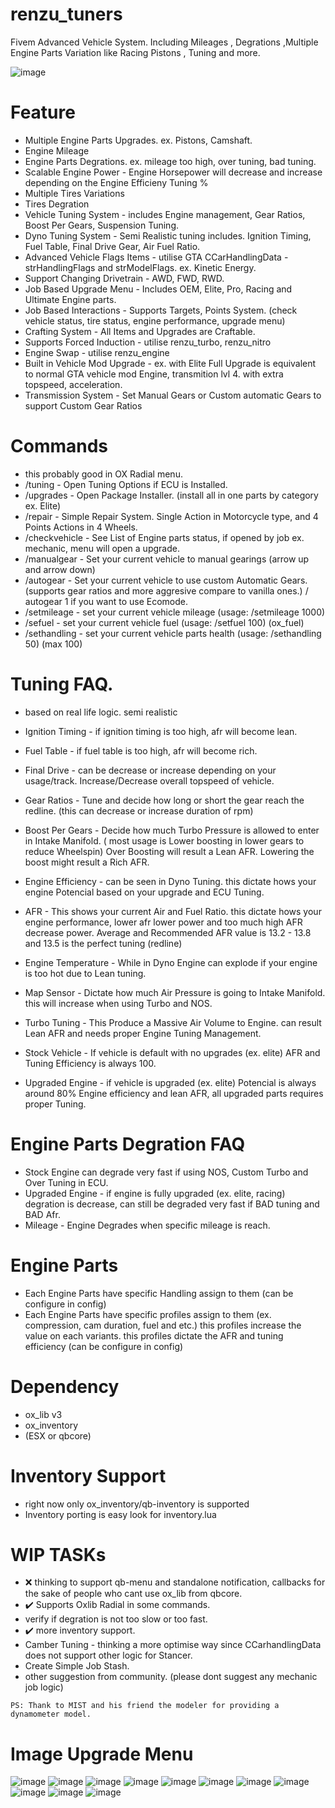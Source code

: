 # renzu_tuners
Fivem Advanced Vehicle System. Including Mileages , Degrations ,Multiple Engine Parts Variation like Racing Pistons , Tuning and more.

![image](https://user-images.githubusercontent.com/82306584/221592284-7bbf65f2-0e71-4158-a819-5e3277c255f6.png)

# Feature
- Multiple Engine Parts Upgrades. ex. Pistons, Camshaft.
- Engine Mileage
- Engine Parts Degrations. ex. mileage too high, over tuning, bad tuning.
- Scalable Engine Power - Engine Horsepower will decrease and increase depending on the Engine Efficieny Tuning %
- Multiple Tires Variations
- Tires Degration
- Vehicle Tuning System - includes Engine management, Gear Ratios, Boost Per Gears, Suspension Tuning.
- Dyno Tuning System - Semi Realistic tuning includes. Ignition Timing, Fuel Table, Final Drive Gear, Air Fuel Ratio.
- Advanced Vehicle Flags Items - utilise GTA CCarHandlingData - strHandlingFlags and strModelFlags. ex. Kinetic Energy.
- Support Changing Drivetrain - AWD, FWD, RWD.
- Job Based Upgrade Menu - Includes OEM, Elite, Pro, Racing and Ultimate Engine parts.
- Job Based Interactions - Supports Targets, Points System. (check vehicle status, tire status, engine performance, upgrade menu)
- Crafting System - All Items and Upgrades are Craftable.
- Supports Forced Induction - utilise renzu_turbo, renzu_nitro
- Engine Swap - utilise renzu_engine
- Built in Vehicle Mod Upgrade - ex. with Elite Full Upgrade is equivalent to normal GTA vehicle mod Engine, transmition lvl 4. with extra topspeed, acceleration.
- Transmission System - Set Manual Gears or Custom automatic Gears to support Custom Gear Ratios

# Commands
- this probably good in OX Radial menu.
- /tuning - Open Tuning Options if ECU is Installed.
- /upgrades - Open Package Installer. (install all in one parts by category ex. Elite)
- /repair - Simple Repair System. Single Action in Motorcycle type, and 4 Points Actions in 4 Wheels.
- /checkvehicle - See List of Engine parts status, if opened by job ex. mechanic, menu will open a upgrade.
- /manualgear - Set your current vehicle to manual gearings (arrow up and arrow down)
- /autogear - Set your current vehicle to use custom Automatic Gears. (supports gear ratios and more aggresive compare to vanilla ones.) / autogear 1 if you want to use Ecomode.
- /setmileage - set your current vehicle mileage (usage: /setmileage 1000)
- /sefuel - set your current vehicle fuel (usage: /setfuel 100) (ox_fuel)
- /sethandling - set your current vehicle parts health (usage: /sethandling 50) (max 100)

# Tuning FAQ.
- based on real life logic. semi realistic

- Ignition Timing - if ignition timing is too high, afr will become lean.
- Fuel Table - if fuel table is too high, afr will become rich.
- Final Drive - can be decrease or increase depending on your usage/track. Increase/Decrease overall topspeed of vehicle.
- Gear Ratios - Tune and decide how long or short the gear reach the redline. (this can decrease or increase duration of rpm)
- Boost Per Gears - Decide how much Turbo Pressure is allowed to enter in Intake Manifold. ( most usage is Lower boosting in lower gears to reduce Wheelspin) Over Boosting will result a Lean AFR. Lowering the boost might result a Rich AFR.

- Engine Efficiency - can be seen in Dyno Tuning. this dictate hows your engine Potencial based on your upgrade and ECU Tuning.
- AFR - This shows your current Air and Fuel Ratio. this dictate hows your engine performance, lower afr lower power and too much high AFR decrease power. Average and Recommended AFR value is 13.2 - 13.8 and 13.5 is the perfect tuning (redline)
- Engine Temperature - While in Dyno Engine can explode if your engine is too hot due to Lean tuning.
- Map Sensor - Dictate how much Air Pressure is going to Intake Manifold. this will increase when using Turbo and NOS.
- Turbo Tuning - This Produce a Massive Air Volume to Engine. can result Lean AFR and needs proper Engine Tuning Management.
- Stock Vehicle - If vehicle is default with no upgrades (ex. elite) AFR and Tuning Efficiency is always 100.
- Upgraded Engine - if vehicle is upgraded (ex. elite) Potencial is always around 80% Engine efficiency and lean AFR, all upgraded parts requires proper Tuning.

# Engine Parts Degration FAQ
- Stock Engine can degrade very fast if using NOS, Custom Turbo and Over Tuning in ECU.
- Upgraded Engine - if engine is fully upgraded (ex. elite, racing) degration is decrease, can still be degraded very fast if BAD tuning and BAD Afr.
- Mileage - Engine Degrades when specific mileage is reach.

# Engine Parts 
- Each Engine Parts have specific Handling assign to them (can be configure in config)
- Each Engine Parts have specific profiles assign to them (ex. compression, cam duration, fuel and etc.) this profiles increase the value on each variants. this profiles dictate the AFR and tuning efficiency (can be configure in config)


# Dependency
- ox_lib v3
- ox_inventory
- (ESX or qbcore)

# Inventory Support
- right now only ox_inventory/qb-inventory is supported
- Inventory porting is easy look for inventory.lua

# WIP TASKs
- ❌ thinking to support qb-menu and standalone notification, callbacks for the sake of people who cant use ox_lib from qbcore.
- ✔️ Supports Oxlib Radial in some commands.
- verify if degration is not too slow or too fast.
- ✔️ more inventory support.
- Camber Tuning - thinking a more optimise way since CCarhandlingData does not support other logic for Stancer.
- Create Simple Job Stash.
- other suggestion from community. (please dont suggest any mechanic job logic)


```
PS: Thank to MIST and his friend the modeler for providing a dynamometer model.
```

# Image Upgrade Menu
![image](https://user-images.githubusercontent.com/82306584/221533270-32ac81e9-159e-4eb9-a828-bec35a7233d7.png)
![image](https://user-images.githubusercontent.com/82306584/221533339-ea994f3d-c622-487d-ab86-3cb42ab5cc99.png)
![image](https://user-images.githubusercontent.com/82306584/221533421-75aac0b2-f5fd-4feb-92f8-dc49a7d9f9d9.png)
![image](https://user-images.githubusercontent.com/82306584/221533746-d51f34a3-f29c-4bcd-9a0d-472d9ec2ecf6.png)
![image](https://user-images.githubusercontent.com/82306584/221533792-2879da01-9607-4fae-bbd9-59b3c129b1c2.png)
![image](https://user-images.githubusercontent.com/82306584/221533993-f60ca10d-228d-409d-aa30-6fa503803406.png)
![image](https://user-images.githubusercontent.com/82306584/221534071-428bd778-989a-4666-8ec2-b3dbfa687872.png)
![image](https://user-images.githubusercontent.com/82306584/221534172-bcc4c7f8-49a5-4cb0-9207-6bdd8fdb0ede.png)
![image](https://user-images.githubusercontent.com/82306584/221534760-eb443728-2b71-421e-b931-d430d350e1c1.png)
![image](https://user-images.githubusercontent.com/82306584/221534798-5f74cc68-29cd-4930-96e3-6abb43a388a0.png)
![image](https://user-images.githubusercontent.com/82306584/222137773-fd684f4f-6447-4a9a-ae6f-d44b38f05838.png)




